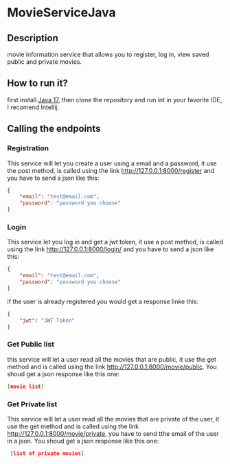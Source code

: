 # MovieServiceJava



## Description

movie information service that allows you to register, log in, view saved public and private movies.

## How to run it?

first install [Java 17](https://jdk.java.net/17/), then clone the repository and run int in your favorite IDE, I recomend Intellij.


## Calling the endpoints

### Registration

This service will let you create a user using a email and a password, it use the post method, is called using the link http://127.0.0.1:8000/register and you have to send a json like this:
```json
{
    "email": "test@email.com",
    "password": "password you choose"
}
```

### Login

This service let you log in and get a jwt token, it use a post method, is called using the link http://127.0.0.1:8000/login/ and you have to send a json like this:

```json
{
    "email": "test@email.com",
    "password": "password you choose"
}
```

if the user is already registered you would get a response linke this:

```json
{
    "jwt": "JWT Token"
}
```

### Get Public list 

this service will let a user read all the movies that are public, it use the get method and is called using the link http://127.0.0.1:8000/movie/public. You shoud get a json response like this one:

```json
[movie list]
```

### Get Private list 

This service will let a user read all the movies that are private of the user, it use the get method and is called using the link http://127.0.0.1:8000/movie/private,
you have to send tthe email of the user in a json. You shoud get a json response like this one:

```json
 [list of private movies]
```
